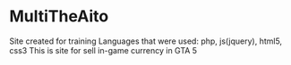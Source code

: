 # MultiTheAito
Site created for training Languages that were used: php, js(jquery), html5, css3
This is site for sell in-game currency in GTA 5

